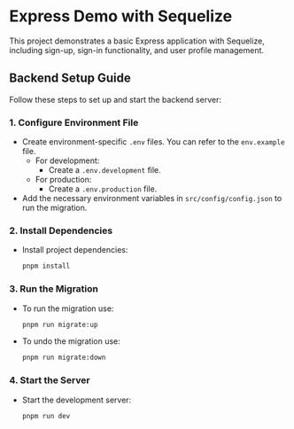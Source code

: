 # Express Demo with Sequelize

This project demonstrates a basic Express application with Sequelize, including sign-up, sign-in functionality, and user profile management.

## Backend Setup Guide

Follow these steps to set up and start the backend server:

### 1. Configure Environment File
- Create environment-specific `.env` files. You can refer to the `env.example` file.
    - For development:
        - Create a `.env.development` file.
    - For production:
        - Create a `.env.production` file.
- Add the necessary environment variables in `src/config/config.json` to run the migration.

### 2. Install Dependencies

- Install project dependencies:
    ```sh
    pnpm install
    ```

### 3. Run the Migration

- To run the migration use:
    ```sh
    pnpm run migrate:up
    ```
- To undo the migration use:
    ```sh 
    pnpm run migrate:down
    ```

### 4. Start the Server

- Start the development server:
    ```sh
    pnpm run dev
    ```
